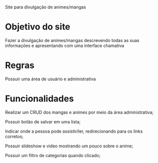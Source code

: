 Site para divulgação de animes/mangas

# Objetivo do site

Fazer a divulgação de animes/mangas descrevendo todas as suas informações e apresentando com uma interface chamativa 

# Regras
Possuir uma área de usuário e administrativa


# Funcionalidades
Realizar um CRUD dos mangas e animes por meio da área administrativa;

Possuir botão de salvar em uma lista; 

Indicar onde a pessoa pode assistir/ler, redirecionando para os links corretos; 

Possuir slideshow e video mostrando um pouco sobre o anime;

Possuir um filtro de categorias quando clicado; 
